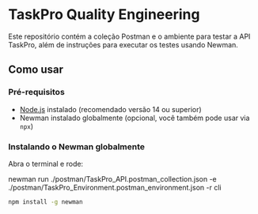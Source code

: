 # TaskPro Quality Engineering

Este repositório contém a coleção Postman e o ambiente para testar a API TaskPro, além de instruções para executar os testes usando Newman.

## Como usar

### Pré-requisitos

- [Node.js](https://nodejs.org/) instalado (recomendado versão 14 ou superior)
- Newman instalado globalmente (opcional, você também pode usar via `npx`)

### Instalando o Newman globalmente

Abra o terminal e rode:


newman run ./postman/TaskPro_API.postman_collection.json -e ./postman/TaskPro_Environment.postman_environment.json -r cli


```bash
npm install -g newman
